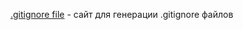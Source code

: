 [.gitignore file](https://www.toptal.com/developers/gitignore) - сайт для генерации .gitignore файлов  
